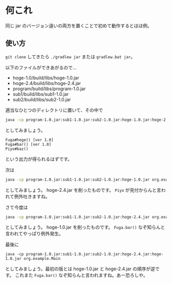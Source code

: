 # 何これ
同じ jar のバージョン違いの両方を置くことで初めて動作するとほほ例。

## 使い方
`git clone` してきたら `./gradlew jar` または `gradlew.bat jar`。

以下のファイルができあがるので...

 - hoge-1.0/build/libs/hoge-1.0.jar
 - hoge-2.4/build/libs/hoge-2.4.jar
 - program/build/libs/program-1.0.jar
 - sub1/build/libs/sub1-1.0.jar
 - sub2/build/libs/sub2-1.0.jar

適当なひとつのディレクトリに置いて、その中で

```sh
java -cp program-1.0.jar:sub1-1.0.jar:sub2-1.0.jar:hoge-1.0.jar:hoge-2.4.jar org.example.Main
```

としてみましょう。

```
Fuga#hoge() [ver 1.0]
Fuga#bar() [ver 1.0]
Piyo#baz()
```

という出力が得られるはずです。

次は

```sh
java -cp program-1.0.jar:sub1-1.0.jar:sub2-1.0.jar:hoge-1.0.jar org.example.Main
```

としてみましょう。 hoge-2.4.jar を削ったものです。 `Piyo` が見付からんと言われて例外吐きますね。

さて今度は

```sh
java -cp program-1.0.jar:sub1-1.0.jar:sub2-1.0.jar:hoge-2.4.jar org.example.Main
```

としてみましょう。 hoge-1.0.jar を削ったものです。 `Fuga.bar()` なぞ知らんと言われてやっぱり例外発生。

最後に

```
java -cp program-1.0.jar:sub1-1.0.jar:sub2-1.0.jar:hoge-2.4.jar:hoge-1.0.jar org.example.Main
```

としてみましょう。最初の版とは hoge-1.0.jar と hoge-2.4.jar の順序が逆です。
これまた `Fuga.bar()` なぞ知らんと言われますね。あー恐ろしや。
